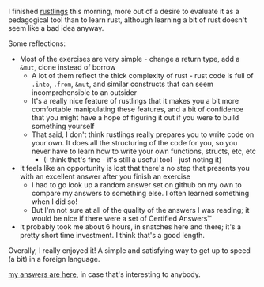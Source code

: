 I finished [rustlings](https://github.com/rust-lang/rustlings) this morning, more out of a desire to evaluate it as a pedagogical tool than to learn rust, although learning a bit of rust doesn't seem like a bad idea anyway.

Some reflections:

- Most of the exercises are very simple - change a return type, add a `&mut`, clone instead of borrow
	- A lot of them reflect the thick complexity of rust - rust code is full of `.into`, `.from`, `&mut`, and similar constructs that can seem incomprehensible to an outsider
	- It's a really nice feature of rustlings that it makes you a bit more comfortable manipulating these features, and a bit of confidence that you might have a hope of figuring it out if you were to build something yourself
	- That said, I don't think rustlings really prepares you to write code on your own. It does all the structuring of the code for you, so you never have to learn how to write your own functions, structs, etc, etc
		- (I think that's fine - it's still a useful tool - just noting it)
- It feels like an opportunity is lost that there's no step that presents you with an excellent answer after you finish an exercise
	- I had to go look up a random answer set on github on my own to compare my answers to something else. I often learned something when I did so!
	- But I'm not sure at all of the quality of the answers I was reading; it would be nice if there were a set of Certified Answers™
- It probably took me about 6 hours, in snatches here and there; it's a pretty short time investment. I think that's a good length.

Overally, I really enjoyed it! A simple and satisfying way to get up to speed (a bit) in a foreign language.

[my answers are here](https://github.com/llimllib/rustlings), in case that's interesting to anybody.